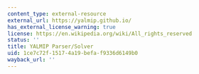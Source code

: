 ```yaml
---
content_type: external-resource
external_url: https://yalmip.github.io/
has_external_license_warning: true
license: https://en.wikipedia.org/wiki/All_rights_reserved
status: ''
title: YALMIP Parser/Solver
uid: 1ce7c72f-1517-4a19-befa-f9336d6149b0
wayback_url: ''
---
```

